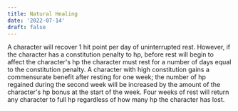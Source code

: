 ```yaml
---
title: Natural Healing
date: '2022-07-14'
draft: false
---
```


A character will recover 1 hit point per day of uninterrupted rest. However, if the character has a constitution penalty to hp, before rest will begin to affect the character's hp the character must rest for a number of days equal to the constitution penalty. A character with high constitution gains a commensurate benefit after resting for one week; the number of hp regained during the second week will be increased by the amount of the character's hp bonus at the start of the week. Four weeks of rest will return any character to full hp regardless of how many hp the character has lost.
